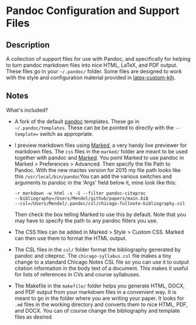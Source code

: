 # Pandoc Configuration and Support Files

## Description

A collection of support files for use with Pandoc, and specifically for helping to turn pandoc markdown files into nice HTML, LaTeX, and PDF output. These files go in your `~/.pandoc/` folder. Some files are designed to work with the style and configuration material provided in [latex-custom-kjh](http://kjhealy.github.com/latex-custom-kjh/).

## Notes

What's included?

- A fork of the default [pandoc](http://johnmacfarlane.net/pandoc/) templates. These go in
`~/.pandoc/templates`. These can be be pointed to directly with the
`--template=` switch as appropriate.
- I preview markdown files using
  [Marked](http://marked2app.com/), a very handy live previewer
  for markdown files. The `css` files in the `marked/` folder are
  meant to be used together with pandoc and
  [Marked](http://markedapp.com/). You point Marked to use pandoc in Marked >
  Preferences > Advanced. Then specify the file Path to Pandoc. With the new mactex version for 2015 my file path looks like this `/usr/local/bin/pandoc`You can add the various switches and arguments to pandoc
  in the 'Args' field below it, mine look like this:

    ```
    -r markdown -w html -s -S --filter pandoc-citeproc
    --bibliography=/Users/Mendel/github/papers/main.bib
    --csl=/Users/Mendel/.pandoc/csl/chicago-fullnote-bibliography.csl
    ```

    Then check the box telling Marked to use this by default. Note
    that you may have to specify the path to any pandoc filters you
    use.
- The CSS files can be added in Marked > Style > Custom CSS. Marked
  can then use them to format the HTML output.
- The CSL files in the `csl/` folder format the bibliography generated
  by pandoc and citeproc. The `chicago-syllabus.csl` file makes a
  tiny change to a standard Chicago Notes CSL file so you can use it
  to output citation information in the body text of a document. This
  makes it useful for lists of references in CVs and course
  syllabuses.
- The Makefile in the `makefile/` folder helps you generate HTML, DOCX, and PDF output from your markdown files in a convenient
  way. It is meant to go in the folder where you are writing your
  paper. It looks for `.md` files in the working directory and
  converts them to nice HTML, PDF, and DOCX. You can of course
  change the bibliography and template files as desired.
